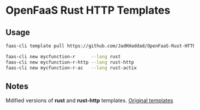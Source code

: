 # OpenFaaS Rust HTTP Templates

## Usage
```sh
faas-cli template pull https://github.com/JadKHaddad/OpenFaaS-Rust-HTTP-Templates

faas-cli new mycfunction-r      --lang rust
faas-cli new mycfunction-r-http --lang rust-http
faas-cli new mycfunction-r-ac   --lang rust-actix
```
## Notes
Mdified versions of **rust** and **rust-http** templates.
[Original templates](https://github.com/openfaas-incubator/rust-http-template)